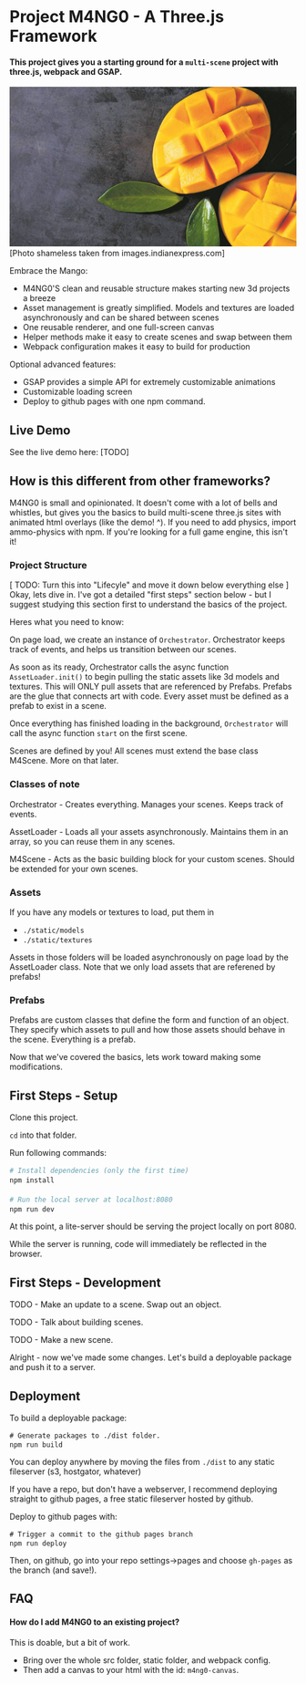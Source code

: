 # Project M4NG0 - A Three.js Framework
#### This project gives you a starting ground for a `multi-scene` project with three.js, webpack and GSAP.

![portal image](mango.jpg)
[Photo shameless taken from images.indianexpress.com]

Embrace the Mango:
- M4NG0'S clean and reusable structure makes starting new 3d projects a breeze
- Asset management is greatly simplified. Models and textures are loaded asynchronously and can be shared between scenes
- One reusable renderer, and one full-screen canvas
- Helper methods make it easy to create scenes and swap between them
- Webpack configuration makes it easy to build for production

Optional advanced features:
- GSAP provides a simple API for extremely customizable animations
- Customizable loading screen
- Deploy to github pages with one npm command.

## Live Demo
See the live demo here: [TODO]

## How is this different from other frameworks?
M4NG0 is small and opinionated. It doesn't come with a lot of bells and whistles, but gives you the basics to build multi-scene three.js sites with animated html overlays (like the demo! ^). If you need to add physics, import ammo-physics with npm. If you're looking for a full game engine, this isn't it!

### Project Structure
[ TODO: Turn this into "Lifecyle" and move it down below everything else ]
Okay, lets dive in. I've got a detailed "first steps" section below - but I suggest studying this section first to understand the basics of the project.

Heres what you need to know:

On page load, we create an instance of `Orchestrator`. Orchestrator keeps track of events, and helps us transition between our scenes. 

As soon as its ready, Orchestrator calls the async function `AssetLoader.init()` to begin pulling the static assets like 3d models and textures. This will ONLY pull assets that are referenced by Prefabs. Prefabs are the glue that connects art with code. Every asset must be defined as a prefab to exist in a scene.

Once everything has finished loading in the background, `Orchestrator` will call the async function `start` on the first scene.

Scenes are defined by you! All scenes must extend the base class M4Scene. More on that later.

### Classes of note
Orchestrator - Creates everything. Manages your scenes. Keeps track of events.

AssetLoader - Loads all your assets asynchronously. Maintains them in an array, so you can reuse them in any scenes.

M4Scene - Acts as the basic building block for your custom scenes. Should be extended for your own scenes.

### Assets
If you have any models or textures to load, put them in 
- `./static/models`
- `./static/textures`

Assets in those folders will be loaded asynchronously on page load by the AssetLoader class. Note that we only load assets that are referened by prefabs!

### Prefabs
Prefabs are custom classes that define the form and function of an object. They specify which assets to pull and how those assets should behave in the scene. Everything is a prefab. 

Now that we've covered the basics, lets work toward making some modifications.

## First Steps - Setup
Clone this project.

`cd` into that folder.

Run following commands:

``` bash
# Install dependencies (only the first time)
npm install

# Run the local server at localhost:8080
npm run dev
```
At this point, a lite-server should be serving the project locally on port 8080.

While the server is running, code will immediately be reflected in the browser.

## First Steps - Development
TODO - Make an update to a scene. Swap out an object.

TODO - Talk about building scenes.

TODO - Make a new scene.

Alright - now we've made some changes. Let's build a deployable package and push it to a server.

## Deployment
To build a deployable package:
```
# Generate packages to ./dist folder.
npm run build
```
You can deploy anywhere by moving the files from `./dist` to any static fileserver (s3, hostgator, whatever)

If you have a repo, but don't have a webserver, I recommend deploying straight to github pages, a free static fileserver hosted by github. 

Deploy to github pages with:
```
# Trigger a commit to the github pages branch
npm run deploy
```
Then, on github, go into your repo settings->pages and choose `gh-pages` as the branch (and save!).

## FAQ
#### How do I add M4NG0 to an existing project?
This is doable, but a bit of work.
- Bring over the whole src folder, static folder, and webpack config.
- Then add a canvas to your html with the id: `m4ng0-canvas`.